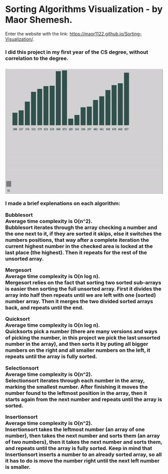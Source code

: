 # Sorting Algorithms Visualization - by Maor Shemesh.

Enter the website with the link: https://maor1122.github.io/Sorting-Visualization/.
<br>
<h3>I did this project in my first year of the CS degree, without correlation to the degree.<h3/>
<img src="Gif/Sorting-Visualization Mergesort.gif" width="700" height="400" />

I made a brief explenations on each algorithm:  

**Bubblesort**   
Average time complexity is O(n^2).  
Bubblesort iterates through the array checking a number and the one next to it, if they are sorted it skips,
else it switches the numbers positions, that way after a complete iteration the current highest number in the checked area
is locked at the last place (the highest). Then it repeats for the rest of the unsorted array.

**Mergesort**  
Average time complexity is O(n log n).  
Mergesort relies on the fact that sorting two sorted sub-arrays is easier then sorting the full unsorted array.
First it divides the array into half then repeats until we are left with one (sorted) number array.
Then it merges the two divided sorted arrays back, and repeats until the end.

**Quicksort**  
Average time complexity is O(n log n).  
Quicksorts pick a number (there are many versions and ways of picking the number, in this project we pick the last unsorted number in the array),
and then sorts it by puting all bigger numbers on the right and all smaller numbers on the left, it repeats until the array is fully sorted.

**Selectionsort**  
Average time complexity is O(n^2).  
Selectionsort iterates through each number in the array, marking the smallest number.
After finishing it moves the number found to the leftmost position in the array,
then it starts again from the next number and repeats until the array is sorted.

**Insertionsort**  
Average time complexity is O(n^2).  
Insertionsort takes the leftmost number (an array of one number), then takes the next number and sorts them (an array of two numbers),
then it takes the next number and sorts them, and repeats until the array is fully sorted.
Keep in mind that Insertionsort inserts a number to an already sorted array, so all it has to do is move the number right until the next left number is smaller.
